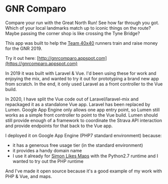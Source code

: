 # GNR Comparo

Compare your run with the Great North Run! See how far through you got. Which of your local landmarks match up to iconic things on the route? Maybe passing the corner shop is like crossing the Tyne Bridge?

This app was built to help the [Team 40x40](https://fortybyforty2019.com/) runners train and raise money for the GNR 2019.

Try it out here: [http://gnrcomparo.appspot.com](https://gnrcomparo.appspot.com)

In 2019 it was built with Laravel & Vue. I'd been using these for work and enjoying the mix, and wanted to try it out for prototyping a brand new app from scratch. In the end, it only used Laravel as a front controller to the Vue build.

In 2020, I have split the Vue code out of Laravel/laravel-mix and repackaged it as a standalone Vue app. Laravel has been replaced by Lumen. Google App Engine only allows one app entry point, so Lumen still works as a simple front controller to point to the Vue build. Lumen should still provide enough of a framework to coordinate the Strava API interaction and provide endpoints for that back to the Vue app.

I deployed it on Google App Engine (PHP7 standard environment) because:

- it has a generous free usage tier (in the standard environment)
- it provides a handy domain name
- I use it already for [Simon Likes Maps](https://www.simonlikesmaps.com) with the Python2.7 runtime and I wanted to try out the PHP runtime

And I've made it open source because it's a good example of my work with PHP & Vue, and maps.
